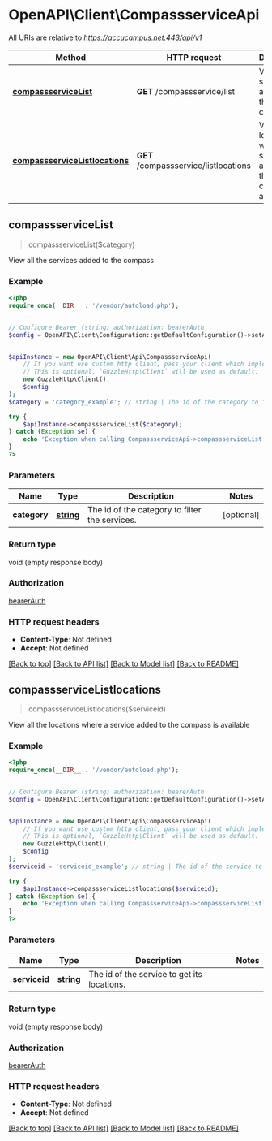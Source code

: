 # OpenAPI\Client\CompassserviceApi

All URIs are relative to *https://accucampus.net:443/api/v1*

Method | HTTP request | Description
------------- | ------------- | -------------
[**compassserviceList**](CompassserviceApi.md#compassserviceList) | **GET** /compassservice/list | View all the services added to the compass
[**compassserviceListlocations**](CompassserviceApi.md#compassserviceListlocations) | **GET** /compassservice/listlocations | View all the locations where a service added to the compass is available



## compassserviceList

> compassserviceList($category)

View all the services added to the compass

### Example

```php
<?php
require_once(__DIR__ . '/vendor/autoload.php');


// Configure Bearer (string) authorization: bearerAuth
$config = OpenAPI\Client\Configuration::getDefaultConfiguration()->setAccessToken('YOUR_ACCESS_TOKEN');


$apiInstance = new OpenAPI\Client\Api\CompassserviceApi(
    // If you want use custom http client, pass your client which implements `GuzzleHttp\ClientInterface`.
    // This is optional, `GuzzleHttp\Client` will be used as default.
    new GuzzleHttp\Client(),
    $config
);
$category = 'category_example'; // string | The id of the category to filter the services.

try {
    $apiInstance->compassserviceList($category);
} catch (Exception $e) {
    echo 'Exception when calling CompassserviceApi->compassserviceList: ', $e->getMessage(), PHP_EOL;
}
?>
```

### Parameters


Name | Type | Description  | Notes
------------- | ------------- | ------------- | -------------
 **category** | [**string**](../Model/.md)| The id of the category to filter the services. | [optional]

### Return type

void (empty response body)

### Authorization

[bearerAuth](../../README.md#bearerAuth)

### HTTP request headers

- **Content-Type**: Not defined
- **Accept**: Not defined

[[Back to top]](#) [[Back to API list]](../../README.md#documentation-for-api-endpoints)
[[Back to Model list]](../../README.md#documentation-for-models)
[[Back to README]](../../README.md)


## compassserviceListlocations

> compassserviceListlocations($serviceid)

View all the locations where a service added to the compass is available

### Example

```php
<?php
require_once(__DIR__ . '/vendor/autoload.php');


// Configure Bearer (string) authorization: bearerAuth
$config = OpenAPI\Client\Configuration::getDefaultConfiguration()->setAccessToken('YOUR_ACCESS_TOKEN');


$apiInstance = new OpenAPI\Client\Api\CompassserviceApi(
    // If you want use custom http client, pass your client which implements `GuzzleHttp\ClientInterface`.
    // This is optional, `GuzzleHttp\Client` will be used as default.
    new GuzzleHttp\Client(),
    $config
);
$serviceid = 'serviceid_example'; // string | The id of the service to get its locations.

try {
    $apiInstance->compassserviceListlocations($serviceid);
} catch (Exception $e) {
    echo 'Exception when calling CompassserviceApi->compassserviceListlocations: ', $e->getMessage(), PHP_EOL;
}
?>
```

### Parameters


Name | Type | Description  | Notes
------------- | ------------- | ------------- | -------------
 **serviceid** | [**string**](../Model/.md)| The id of the service to get its locations. |

### Return type

void (empty response body)

### Authorization

[bearerAuth](../../README.md#bearerAuth)

### HTTP request headers

- **Content-Type**: Not defined
- **Accept**: Not defined

[[Back to top]](#) [[Back to API list]](../../README.md#documentation-for-api-endpoints)
[[Back to Model list]](../../README.md#documentation-for-models)
[[Back to README]](../../README.md)

